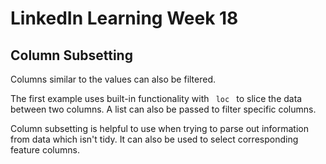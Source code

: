 # LinkedIn Learning Week 18

## Column Subsetting 

Columns similar to the values can also be filtered. 

The first example uses built-in functionality with <code> loc </code> to slice the data between two columns. A list can also be passed to filter specific columns.

Column subsetting is helpful to use when trying to parse out information from data which isn't tidy. It can also be used to select corresponding feature columns.